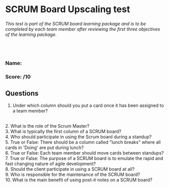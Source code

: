 
# SCRUM Board Upscaling test

###### This test is part of the SCRUM board learning package and is to be completed by each team member after reviewing the first three objectives of the learning package.
<br/>

### **Name:**
### **Score:    /10**

## Questions

1. Under which column should you put a card once it has been assigned to a team member?
<br/>
2. What is the role of the Scrum Master?
<br/>
3. What is typically the first column of a SCRUM board?
<br/>
4. Who should participate in using the Scrum board during a standup?
<br/>
5. True or False: There should be a column called "lunch breaks" where all cards in 'Doing' are put during lunch?
<br/>
6. True or False: Each team member should move cards between standups?
<br/>
7. True or False: The purpose of a SCRUM board is to emulate the rapid and fast changing nature of agile development?
<br/>
8. Should the client participate in using a SCRUM board at all?
<br/>
9. Who is responsible for the maintenance of the SCRUM board?
<br/>
10. What is the main benefit of using post-it notes on a SCRUM board?

